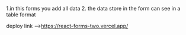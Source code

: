 1.in this forms you add all data
2. the data store in the form can see in a table format

deploy link -->https://react-forms-two.vercel.app/ 